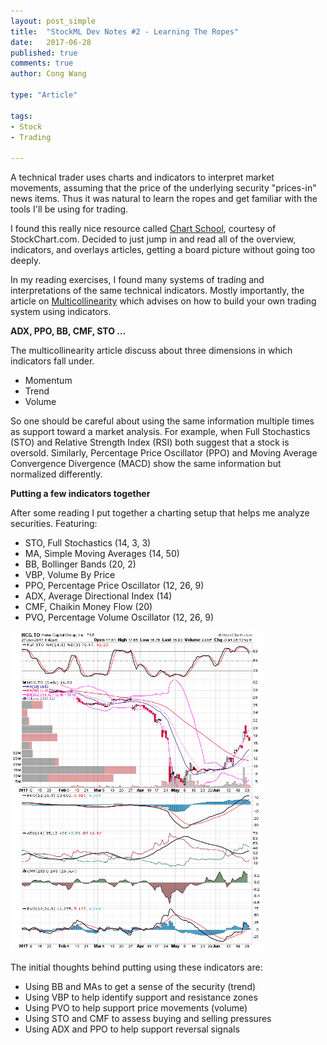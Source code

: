 ```yaml
---
layout: post_simple
title:  "StockML Dev Notes #2 - Learning The Ropes"
date:   2017-06-28
published: true
comments: true
author: Cong Wang

type: "Article"

tags:
- Stock
- Trading

---
```


A technical trader uses charts and indicators to interpret market movements, assuming that the price of the underlying security "prices-in" news items. Thus it was natural to learn the ropes and get familiar with the tools I'll be using for trading.

I found this really nice resource called [Chart School](http://stockcharts.com/school/doku.php?id=chart_school), courtesy of StockChart.com. Decided to just jump in and read all of the overview, indicators, and overlays articles, getting a board picture without going too deeply.

In my reading exercises, I found many systems of trading and interpretations of the same technical indicators. Mostly importantly, the article on [Multicollinearity](http://stockcharts.com/school/doku.php?id=chart_school:trading_strategies:multicollinearity) which advises on how to build your own trading system using indicators.

**ADX, PPO, BB, CMF, STO ...**

The multicollinearity article discuss about three dimensions in which indicators fall under.
* Momentum
* Trend
* Volume

So one should be careful about using the same information multiple times as support toward a market analysis. For example, when Full Stochastics (STO) and Relative Strength Index (RSI) both suggest that a stock is oversold. Similarly, Percentage Price Oscillator (PPO) and Moving Average Convergence Divergence (MACD) show the same information but normalized differently.

**Putting a few indicators together**

After some reading I put together a charting setup that helps me analyze securities. Featuring:
* STO, Full Stochastics (14, 3, 3)
* MA, Simple Moving Averages (14, 50)
* BB, Bollinger Bands (20, 2)
* VBP, Volume By Price
* PPO, Percentage Price Oscillator (12, 26, 9)
* ADX, Average Directional Index (14)
* CMF, Chaikin Money Flow (20)
* PVO, Percentage Volume Oscillator (12, 26, 9)

<img src="/img/blog/stockml-dev-notes-hcg_daily.png" width="80%"/>

The initial thoughts behind putting using these indicators are:

* Using BB and MAs to get a sense of the security (trend)
* Using VBP to help identify support and resistance zones
* Using PVO to help support price movements (volume)
* Using STO and CMF to assess buying and selling pressures
* Using ADX and PPO to help support reversal signals
